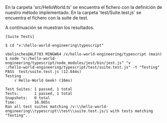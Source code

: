 En la carpeta 'src/HelloWorld.ts' se encuentra el fichero con la definición de nuestro método implementado.
En la carpeta 'test/Suite.test.js' se encuentra el fichero con la suite de test.


A continuación se muestran los resultados.

    [Suite Tests]

    $ cd "v:\hello-world-engineering\typescript"

    vbolinches@ALF703 MINGW64 /v/hello-world-engineering/typescript (main)
    $ node "v:/hello-world-engineering/typescript/node_modules/jest/bin/jest.js" "v
    :/hello-world-engineering/typescript/test/suite.test.js" -t "Testing"
    PASS  test/suite.test.js (12.644s)
    Testing
        √ Hello-World Geek! (16ms)

    Test Suites: 1 passed, 1 total
    Tests:       1 passed, 1 total
    Snapshots:   0 total
    Time:        16.865s
    Ran all test suites matching /v:\\hello-world-engineering\\typescript\\test\\suite.test.js/i with tests matching "Testing".